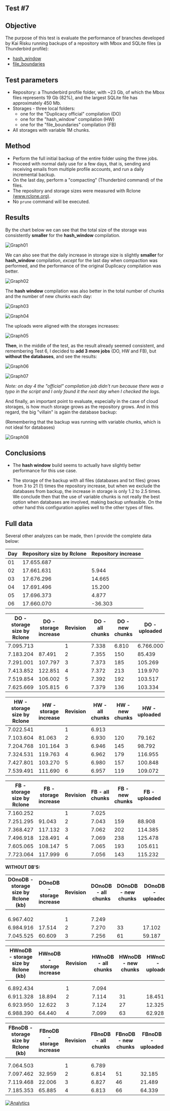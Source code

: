 ## Test #7

## Objective

The purpose of this test is evaluate the performance of branches developed by Kai Risku running backups of a repository with Mbox and SQLite files (a Thunderbird profile):

* [hash_window](https://github.com/kairisku/duplicacy/tree/hash_window)
* [file_boundaries](https://github.com/kairisku/duplicacy/tree/file_boundaries)

## Test parameters

* Repository: a Thunderbird profile folder, with ~23 Gb, of which the Mbox files represents 19 Gb (82%), and the largest SQLite file has approximately 450 Mb.
* Storages - three local folders:
	* one for the "Duplicacy official" compilation (DO)
	* one for the "hash_window" compilation (HW)
	* one for the "file_boundaries" compilation (FB)
* All storages with variable 1M chunks.
	
## Method

* Perform the full initial backup of the entire folder using the three jobs.
* Proceed with normal daily use for a few days, that is, sending and receiving emails from multiple profile accounts, and run a daily incremental backup.
* On the last day, perform a "compacting" (Thunderbird command) of the files.
* The repository and storage sizes were measured with Rclone [(www.rclone.org)](http://www.rclone.org).
* No ```prune``` command will be executed.

## Results

By the chart below we can see that the total size of the storage was consistently **smaller** for the **hash_window** compilation.

![Graph01][1]

We can also see that the daily increase in storage size is slightly **smaller** for **hash_window** compilation, *except* for the last day when compaction was performed, and the performance of the original Duplicacy compilation was better.

![Graph02][2]

The **hash window** compilation was also better in the total number of chunks and the number of new chunks each day:

![Graph03][3]

![Graph04][4]

The uploads were aligned with the storages increases:

![Graph05][5]

**Then**, in the middle of the test, as the result already seemed consistent, and remembering Test 6, I decided to **add 3 more jobs** (DO, HW and FB), but **without the databases**, and see the results:

![Graph06][6]

![Graph07][7]

*Note: on day 4 the "official" compilation job didn't run because there was a typo in the script and I only found it the next day when I checked the logs.*


And finally, an important point to evaluate, especially in the case of cloud storages, is how much storage grows as the repository grows. And in this regard, the big "villain" is again the database backup:
 
(Remembering that the backup was running with variable chunks, which is not ideal for databases)

![Graph08][8]

## Conclusions

* The **hash window** build seems to actually have slightly better performance for this use case.

* The storage of the backup with all files (databases and txt files) grows from 3 to 21 (!) times the repository increase, but when we exclude the databases from backup, the increase in storage is only 1.2 to 2.5 times. We conclude then that the use of variable chunks is not really the best option when databases are involved, making backup unfeasible. On the other hand this configuration applies well to the other types of files.

## 

  [1]: https://raw.githubusercontent.com/TowerBR/backup_software_testing/master/images/test07/graph01.png
  [2]: https://raw.githubusercontent.com/TowerBR/backup_software_testing/master/images/test07/graph02.png
  [3]: https://raw.githubusercontent.com/TowerBR/backup_software_testing/master/images/test07/graph03.png  
  [4]: https://raw.githubusercontent.com/TowerBR/backup_software_testing/master/images/test07/graph04.png  
  [5]: https://raw.githubusercontent.com/TowerBR/backup_software_testing/master/images/test07/graph05.png  
  [6]: https://raw.githubusercontent.com/TowerBR/backup_software_testing/master/images/test07/graph06.png    
  [7]: https://raw.githubusercontent.com/TowerBR/backup_software_testing/master/images/test07/graph07.png   
  [8]: https://raw.githubusercontent.com/TowerBR/backup_software_testing/master/images/test07/graph08.png     

  ## Full data

Several other analyzes can be made, then I provide the complete data below:

| Day | Repository   size     by Rclone | Repository   increase |
|-----|---------------------------------|-----------------------|
|  01 |                      17.655.687 |                       |
|  02 |                      17.661.631 |                 5.944 |
|  03 |                      17.676.296 |                14.665 |
|  04 |                      17.691.496 |                15.200 |
|  05 |                      17.696.373 |                 4.877 |
|  06 |                      17.660.070 |               -36.303 |

| DO - storage size by Rclone | DO - storage increase | Revision | DO - all chunks | DO - new chunks | DO - uploaded | backup time |
|-----------------------------|-----------------------|----------|-----------------|-----------------|---------------|-------------|
|                   7.095.713 |                       |     1    |           7.338 |           6.810 |     6.766.000 |    10:52    |
|                   7.183.204 |                87.491 |     2    |           7.355 |             150 |        85.439 |    00:39    |
|                   7.291.001 |               107.797 |     3    |           7.373 |             185 |       105.269 |    01:05    |
|                   7.413.852 |               122.851 |     4    |           7.372 |             213 |       119.970 |    00:42    |
|                   7.519.854 |               106.002 |     5    |           7.392 |             192 |       103.517 |    00:39    |
|                   7.625.669 |               105.815 |     6    |           7.379 |             136 |       103.334 |    00:53    |

| HW - storage size by Rclone | HW - storage increase | Revision | HW - all chunks | HW - new chunks | HW - uploaded | backup time |
|-----------------------------|-----------------------|----------|-----------------|-----------------|---------------|-------------|
|                   7.022.541 |                       | 1        |           6.913 |                 |               |    08:02    |
|                   7.103.604 |                81.063 |     2    |           6.930 |             120 |        79.162 |    00:13    |
|                   7.204.768 |               101.164 |     3    |           6.946 |             145 |        98.792 |    00:34    |
|                   7.324.531 |               119.763 |     4    |           6.962 |             179 |       116.955 |    00:26    |
|                   7.427.801 |               103.270 |     5    |           6.980 |             157 |       100.848 |    00:16    |
|                   7.539.491 |               111.690 |     6    |           6.957 |             119 |       109.072 |    00:12    |

| FB - storage size by Rclone | FB - storage increase | Revision | FB - all chunks | FB - new chunks | FB - uploaded | backup time |
|-----------------------------|-----------------------|----------|-----------------|-----------------|---------------|-------------|
|                   7.160.252 |                       |     1    |           7.025 |                 |               |    33:49    |
|                   7.251.295 |                91.043 |     2    |           7.043 |             159 |        88.908 |    00:08    |
|                   7.368.427 |               117.132 |     3    |           7.062 |             202 |       114.385 |    00:33    |
|                   7.496.918 |               128.491 |     4    |           7.069 |             238 |       125.478 |    00:45    |
|                   7.605.065 |               108.147 |     5    |           7.065 |             193 |       105.611 |    00:25    |
|                   7.723.064 |               117.999 |     6    |           7.056 |             143 |       115.232 |    00:23    |


**WITHOUT DB'S:**

| DOnoDB - storage size by   Rclone     (kb) | DOnoDB - storage increase | Revision | DOnoDB - all chunks | DOnoDB - new chunks | DOnoDB - uploaded | backup time |
|--------------------------------------------|---------------------------|----------|---------------------|---------------------|-------------------|-------------|
|                                            |                           |          |                     |                     |                   |             |
|                                            |                           |          |                     |                     |                   |             |
|                                            |                           |          |                     |                     |                   |             |
|                                  6.967.402 |                           |     1    |               7.249 |                     |                   |    09:56    |
|                                  6.984.916 |                    17.514 |     2    |               7.270 |                  33 |            17.102 |    00:07    |
|                                  7.045.525 |                    60.609 |     3    |               7.256 |                  61 |            59.187 |    00:06    |

| HWnoDB - storage size by   Rclone     (kb) | HWnoDB - storage increase | Revision | HWnoDB - all chunks | HWnoDB - new chunks | HWnoDB - uploaded | backup time |
|--------------------------------------------|---------------------------|----------|---------------------|---------------------|-------------------|-------------|
|                                            |                           |          |                     |                     |                   |             |
|                                            |                           |          |                     |                     |                   |             |
|                                  6.892.434 |                           |     1    |               7.094 |                     |                   |    25:55    |
|                                  6.911.328 |                    18.894 |     2    |               7.114 |                  31 |            18.451 |    00:13    |
|                                  6.923.950 |                    12.622 |     3    |               7.124 |                  27 |            12.325 |    00:06    |
|                                  6.988.390 |                    64.440 |     4    |               7.099 |                  63 |            62.928 |    00:05    |

| FBnoDB - storage size by   Rclone     (kb) | FBnoDB - storage increase | Revision | FBnoDB - all chunks | FBnoDB - new chunks | FBnoDB - uploaded | backup time |
|--------------------------------------------|---------------------------|----------|---------------------|---------------------|-------------------|-------------|
|                                            |                           |          |                     |                     |                   |             |
|                                            |                           |          |                     |                     |                   |             |
|                                  7.064.503 |                           |     1    |               6.789 |                     |                   |             |
|                                  7.097.462 |                    32.959 |     2    |               6.814 |                  51 |            32.185 |    00:07    |
|                                  7.119.468 |                    22.006 |     3    |               6.827 |                  46 |            21.489 |    00:06    |
|                                  7.185.353 |                    65.885 |     4    |               6.813 |                  66 |            64.339 |    00:05    |



  
  
[![Analytics](https://ga-beacon.appspot.com/UA-113708097-1/test_07?pixel)](https://github.com/igrigorik/ga-beacon)
